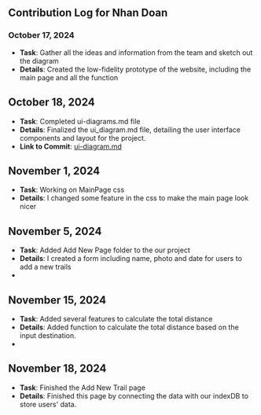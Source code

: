 ## Contribution Log for Nhan Doan

### October 17, 2024
- **Task**: Gather all the ideas and information from the team and sketch out the diagram
- **Details**: Created the low-fidelity prototype of the website, including the main page and all the function
## October 18, 2024
- **Task**: Completed ui-diagrams.md file
- **Details**: Finalized the ui_diagram.md file, detailing the user interface components and layout for the project.
- **Link to Commit**: [ui-diagram.md](https://github.com/WillPalaia/326Project/edit/main/team/m2/ui-diagrams.md)

## November 1, 2024
- **Task**: Working on MainPage css
- **Details**: I changed some feature in the css to make the main page look nicer

## November 5, 2024
- **Task**: Added Add New Page folder to the our project
- **Details**: I created a form including name, photo and date for users to add a new trails
- 
## November 15, 2024
- **Task**: Added several features to calculate the total distance
- **Details**: Added function to calculate the total distance based on the input destination.
- 
## November 18, 2024
- **Task**: Finished the Add New Trail page
- **Details**: Finished this page by connecting the data with our indexDB to store users' data.

